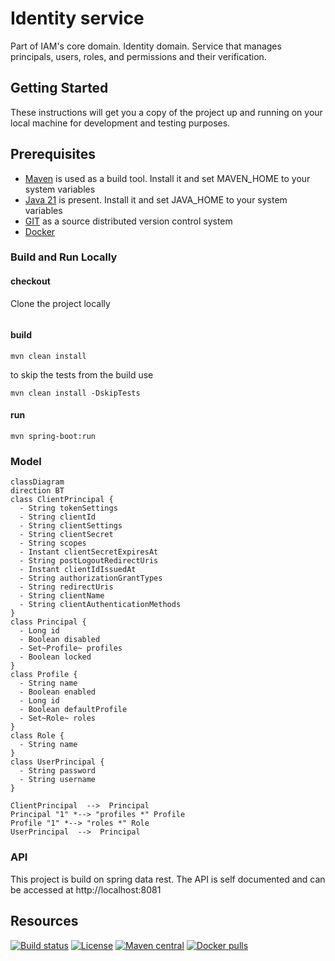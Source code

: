 # Identity service
Part of IAM's core domain. Identity domain. Service that manages principals, users, roles, and permissions and their verification.

## Getting Started
These instructions will get you a copy of the project up and running on your local machine for development and testing purposes.

## Prerequisites
* [Maven](https://maven.apache.org/) is used as a build tool. Install it and set MAVEN_HOME to your system variables
* [Java 21](http://www.oracle.com) is present. Install it and set JAVA_HOME to your system variables
* [GIT](https://git-scm.com/) as a source distributed version control system
* [Docker](https://www.docker.com/)


### Build and Run Locally
#### checkout
Clone the project locally
```

```
#### build
```
mvn clean install
```
to skip the tests from the build use
```
mvn clean install -DskipTests
```
#### run
```
mvn spring-boot:run
```
### Model

```mermaid
classDiagram
direction BT
class ClientPrincipal {
  - String tokenSettings
  - String clientId
  - String clientSettings
  - String clientSecret
  - String scopes
  - Instant clientSecretExpiresAt
  - String postLogoutRedirectUris
  - Instant clientIdIssuedAt
  - String authorizationGrantTypes
  - String redirectUris
  - String clientName
  - String clientAuthenticationMethods
}
class Principal {
  - Long id
  - Boolean disabled
  - Set~Profile~ profiles
  - Boolean locked
}
class Profile {
  - String name
  - Boolean enabled
  - Long id
  - Boolean defaultProfile
  - Set~Role~ roles
}
class Role {
  - String name
}
class UserPrincipal {
  - String password
  - String username
}

ClientPrincipal  -->  Principal 
Principal "1" *--> "profiles *" Profile 
Profile "1" *--> "roles *" Role 
UserPrincipal  -->  Principal 

```

### API
This project is build on spring data rest. The API is self documented and can be accessed at http://localhost:8081


## Resources
[![Build status](https://github.com/openleap-io/io.openleap.config/actions/workflows/main-build.yml/badge.svg)](https://github.com/openleap-io/io.openleap.config/actions/workflows/main-build.yml)
[![License](https://img.shields.io/badge/License-Apache%202.0-blue.svg)](LICENSE)
[![Maven central](https://img.shields.io/maven-central/v/org.openwms/io.openleap.config)](https://search.maven.org/search?q=a:io.openleap.config)
[![Docker pulls](https://img.shields.io/docker/pulls/openleap/openleap-config)](https://hub.docker.com/r/openleap/openleap-config)